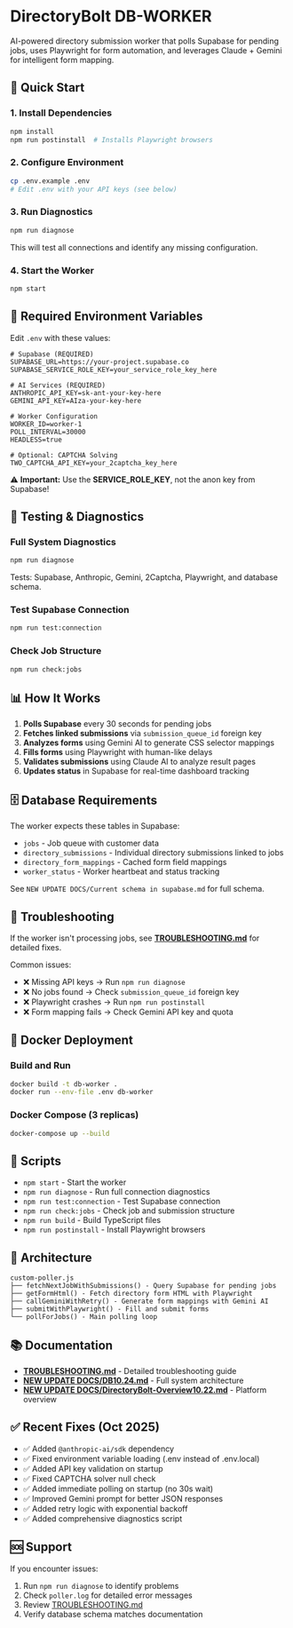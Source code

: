 # DirectoryBolt DB-WORKER

AI-powered directory submission worker that polls Supabase for pending jobs, uses Playwright for form automation, and leverages Claude + Gemini for intelligent form mapping.

## 🚀 Quick Start

### 1. Install Dependencies
```bash
npm install
npm run postinstall  # Installs Playwright browsers
```

### 2. Configure Environment
```bash
cp .env.example .env
# Edit .env with your API keys (see below)
```

### 3. Run Diagnostics
```bash
npm run diagnose
```

This will test all connections and identify any missing configuration.

### 4. Start the Worker
```bash
npm start
```

## 🔑 Required Environment Variables

Edit `.env` with these values:

```env
# Supabase (REQUIRED)
SUPABASE_URL=https://your-project.supabase.co
SUPABASE_SERVICE_ROLE_KEY=your_service_role_key_here

# AI Services (REQUIRED)
ANTHROPIC_API_KEY=sk-ant-your-key-here
GEMINI_API_KEY=AIza-your-key-here

# Worker Configuration
WORKER_ID=worker-1
POLL_INTERVAL=30000
HEADLESS=true

# Optional: CAPTCHA Solving
TWO_CAPTCHA_API_KEY=your_2captcha_key_here
```

⚠️ **Important:** Use the **SERVICE_ROLE_KEY**, not the anon key from Supabase!

## 🧪 Testing & Diagnostics

### Full System Diagnostics
```bash
npm run diagnose
```
Tests: Supabase, Anthropic, Gemini, 2Captcha, Playwright, and database schema.

### Test Supabase Connection
```bash
npm run test:connection
```

### Check Job Structure
```bash
npm run check:jobs
```

## 📊 How It Works

1. **Polls Supabase** every 30 seconds for pending jobs
2. **Fetches linked submissions** via `submission_queue_id` foreign key
3. **Analyzes forms** using Gemini AI to generate CSS selector mappings
4. **Fills forms** using Playwright with human-like delays
5. **Validates submissions** using Claude AI to analyze result pages
6. **Updates status** in Supabase for real-time dashboard tracking

## 🗄️ Database Requirements

The worker expects these tables in Supabase:

- `jobs` - Job queue with customer data
- `directory_submissions` - Individual directory submissions linked to jobs
- `directory_form_mappings` - Cached form field mappings
- `worker_status` - Worker heartbeat and status tracking

See `NEW UPDATE DOCS/Current schema in supabase.md` for full schema.

## 🐛 Troubleshooting

If the worker isn't processing jobs, see **[TROUBLESHOOTING.md](./TROUBLESHOOTING.md)** for detailed fixes.

Common issues:
- ❌ Missing API keys → Run `npm run diagnose`
- ❌ No jobs found → Check `submission_queue_id` foreign key
- ❌ Playwright crashes → Run `npm run postinstall`
- ❌ Form mapping fails → Check Gemini API key and quota

## 🐳 Docker Deployment

### Build and Run
```bash
docker build -t db-worker .
docker run --env-file .env db-worker
```

### Docker Compose (3 replicas)
```bash
docker-compose up --build
```

## 📝 Scripts

- `npm start` - Start the worker
- `npm run diagnose` - Run full connection diagnostics
- `npm run test:connection` - Test Supabase connection
- `npm run check:jobs` - Check job and submission structure
- `npm run build` - Build TypeScript files
- `npm run postinstall` - Install Playwright browsers

## 🔧 Architecture

```
custom-poller.js
├── fetchNextJobWithSubmissions() - Query Supabase for pending jobs
├── getFormHtml() - Fetch directory form HTML with Playwright
├── callGeminiWithRetry() - Generate form mappings with Gemini AI
├── submitWithPlaywright() - Fill and submit forms
└── pollForJobs() - Main polling loop
```

## 📚 Documentation

- **[TROUBLESHOOTING.md](./TROUBLESHOOTING.md)** - Detailed troubleshooting guide
- **[NEW UPDATE DOCS/DB10.24.md](../NEW%20UPDATE%20DOCS/DB10.24.md)** - Full system architecture
- **[NEW UPDATE DOCS/DirectoryBolt-Overview10.22.md](../NEW%20UPDATE%20DOCS/DirectoryBolt-Overview10.22.md)** - Platform overview

## ✅ Recent Fixes (Oct 2025)

- ✅ Added `@anthropic-ai/sdk` dependency
- ✅ Fixed environment variable loading (.env instead of .env.local)
- ✅ Added API key validation on startup
- ✅ Fixed CAPTCHA solver null check
- ✅ Added immediate polling on startup (no 30s wait)
- ✅ Improved Gemini prompt for better JSON responses
- ✅ Added retry logic with exponential backoff
- ✅ Added comprehensive diagnostics script

## 🆘 Support

If you encounter issues:
1. Run `npm run diagnose` to identify problems
2. Check `poller.log` for detailed error messages
3. Review [TROUBLESHOOTING.md](./TROUBLESHOOTING.md)
4. Verify database schema matches documentation
